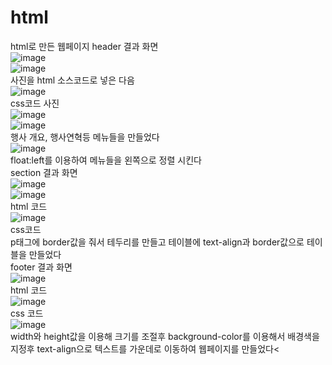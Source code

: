 # html
html로 만든 웹페이지
header 결과 화면<br>
![image](https://user-images.githubusercontent.com/102035198/172751315-da5a6cf1-7f97-4589-aba0-48447a9fa528.png)<br>
![image](https://user-images.githubusercontent.com/102035198/172751245-7d06581c-d454-4e40-9fa3-17b22ed7bb6e.png)<br>
사진을 html 소스코드로 넣은 다음 <br>
![image](https://user-images.githubusercontent.com/102035198/172751678-12c7c660-b2b1-4f07-b4e6-dd6423d4dbd0.png)<br>
css코드 사진<br>
![image](https://user-images.githubusercontent.com/102035198/172751384-6a12e416-fb46-46fd-98ee-7ee8094b1249.png)<br>
![image](https://user-images.githubusercontent.com/102035198/172751412-45a26dc1-5de7-4620-be04-f131204f8646.png)<br>
행사 개요, 행사연혁등 메뉴들을 만들었다<br>
![image](https://user-images.githubusercontent.com/102035198/172751731-ee12c9ff-c520-4ea3-a57c-17d322ead4ef.png)<br>
float:left를 이용하여 메뉴들을 왼쪽으로 정렬 시킨다<br>
section 결과 화면<br>
![image](https://user-images.githubusercontent.com/102035198/172751777-8449adbd-4aa6-4f6c-b7b4-c0b1d980e3cd.png)<br>
![image](https://user-images.githubusercontent.com/102035198/172752072-a028b5e1-2857-4e06-9982-5fba9aacf089.png)<br>
html 코드<br>
![image](https://user-images.githubusercontent.com/102035198/172752109-59e85067-54d5-462c-a8c6-f5f69d20cfd6.png)<br>
css코드<br>
p태그에 border값을 줘서 테두리를 만들고 테이블에 text-align과 border값으로 테이블을 만들었다<br>
footer 결과 화면<br>
![image](https://user-images.githubusercontent.com/102035198/172752276-70351a26-1236-4539-b3a7-19a88ff24754.png)<br>
html 코드<br>
![image](https://user-images.githubusercontent.com/102035198/172752286-fdb81a33-578f-43de-a7ab-364eef3635b9.png)<br>
css 코드<br>
![image](https://user-images.githubusercontent.com/102035198/172752312-3fdf4790-13e5-4000-a752-69bbe1569824.png)<br>
width와 height값을 이용해 크기를 조절후 background-color를 이용해서 배경색을 지정후 text-align으로 텍스트를 가운데로 이동하여 웹페이지를 만들었다<

